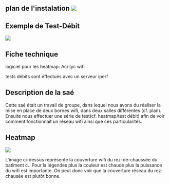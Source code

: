 ## 

## plan de l'instalation ![](/home/par_defaut/.config/marktext/images/2023-01-26-13-46-14-image.png)

## Exemple de Test-Débit

![](/home/par_defaut/.config/marktext/images/2023-01-26-13-47-17-image.png)



## Fiche technique

logiciel pour les heatmap: Acrilyc wifi

tests débits sont éffectués avec un serveur iperf

## 

## Description de la saé

Cette saé était un travail de groupe, 
dans lequel nous avons du réaliser la mise en place de deux bornes wifi,
 dans deux salles différentes (cf. plan). Ensuite nous effectuer une 
série de test(cf. heatmap/test débit) afin de voir comment fonctionnait 
un réseau wifi ainsi que ces particularités.

## 

## Heatmap

![](/home/par_defaut/.config/marktext/images/2023-01-26-13-47-54-image.png)

L'image ci-dessus représente la 
couverture wifi du rez-de-chaussée du batîment c.  Pour la légendes plus
 la couleur est chaude plus la puissance du wifi est importante. On peut
 donc voir que la couverture réseau du rez-chausée est plutôt bonne.
